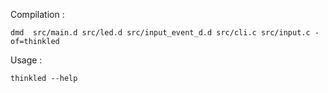 Compilation :

```
dmd  src/main.d src/led.d src/input_event_d.d src/cli.c src/input.c -of=thinkled
```

Usage :

```
thinkled --help

```
